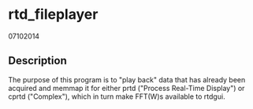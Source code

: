 rtd_fileplayer
==============

07102014

Description
-----------
The purpose of this program is to "play back" data that has already been acquired and memmap it for either prtd ("Process Real-Time Display") or cprtd ("Complex"), which in turn make FFT(W)s available to rtdgui.